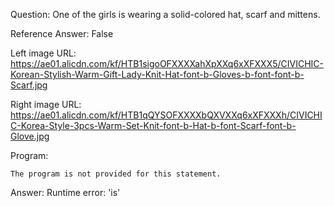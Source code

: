 Question: One of the girls is wearing a solid-colored hat, scarf and mittens.

Reference Answer: False

Left image URL: https://ae01.alicdn.com/kf/HTB1sigoOFXXXXahXpXXq6xXFXXX5/CIVICHIC-Korean-Stylish-Warm-Gift-Lady-Knit-Hat-font-b-Gloves-b-font-font-b-Scarf.jpg

Right image URL: https://ae01.alicdn.com/kf/HTB1qQYSOFXXXXbQXVXXq6xXFXXXh/CIVICHIC-Korea-Style-3pcs-Warm-Set-Knit-font-b-Hat-b-font-Scarf-font-b-Glove.jpg

Program:

```
The program is not provided for this statement.
```
Answer: Runtime error: 'is'

